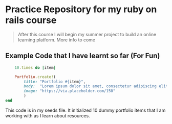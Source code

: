# Practice Repository for my ruby on rails course

> After this course I will begin my summer project to build an online learning platform. More info to come

## Example Code that I have learnt so far (For Fun)

``` ruby
    10.times do |item|

	Portfolio.create!(
		title: "Portfolio #{item}",
		body:  "Lorem ipsum dolor sit amet, consectetur adipiscing elit, sed do eiusmod tempor incididunt ut labore et dolore magna aliqua. Ut enim ad minim veniam, quis nostrud exercitation ullamco laboris nisi ut aliquip ex ea commodo consequat. Duis aute irure dolor in reprehenderit in voluptate velit esse cillum dolore eu fugiat nulla pariatur. Excepteur sint occaecat cupidatat non proident, sunt in culpa qui officia deserunt mollit anim id est laborum.",
		image: "https://via.placeholder.com/150"
		)
end
```
This code is in my seeds file. It initialized 10 dummy portfolio items that I am working with as I learn about resources.
